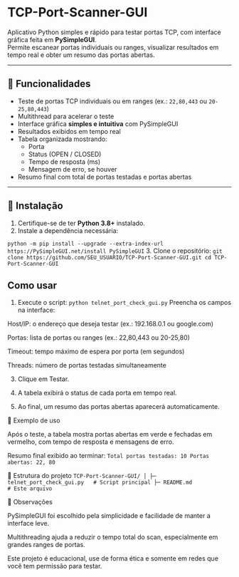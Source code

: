 # TCP-Port-Scanner-GUI

Aplicativo Python simples e rápido para testar portas TCP, com interface gráfica feita em **PySimpleGUI**.  
Permite escanear portas individuais ou ranges, visualizar resultados em tempo real e obter um resumo das portas abertas.

---

## 🔹 Funcionalidades

- Teste de portas TCP individuais ou em ranges (ex.: `22,80,443` ou `20-25,80,443`)
- Multithread para acelerar o teste
- Interface gráfica **simples e intuitiva** com PySimpleGUI
- Resultados exibidos em tempo real
- Tabela organizada mostrando:
  - Porta
  - Status (OPEN / CLOSED)
  - Tempo de resposta (ms)
  - Mensagem de erro, se houver
- Resumo final com total de portas testadas e portas abertas

---

## 🔹 Instalação

1. Certifique-se de ter **Python 3.8+** instalado.
2. Instale a dependência necessária:

``
python -m pip install --upgrade --extra-index-url https://PySimpleGUI.net/install PySimpleGUI
``
3. Clone o repositório:
``
git clone https://github.com/SEU_USUARIO/TCP-Port-Scanner-GUI.git
cd TCP-Port-Scanner-GUI
``
## Como usar

1. Execute o script: 
``
python telnet_port_check_gui.py
``
Preencha os campos na interface:

Host/IP: o endereço que deseja testar (ex.: 192.168.0.1 ou google.com)

Portas: lista de portas ou ranges (ex.: 22,80,443 ou 20-25,80)

Timeout: tempo máximo de espera por porta (em segundos)

Threads: número de portas testadas simultaneamente

3. Clique em Testar.

4. A tabela exibirá o status de cada porta em tempo real.

5. Ao final, um resumo das portas abertas aparecerá automaticamente.


🔹 Exemplo de uso

Após o teste, a tabela mostra portas abertas em verde e fechadas em vermelho, com tempo de resposta e mensagens de erro.

Resumo final exibido ao terminar:
``
Total portas testadas: 10
Portas abertas: 22, 80
``

🔹 Estrutura do projeto
``
TCP-Port-Scanner-GUI/
│
├─ telnet_port_check_gui.py   # Script principal
├─ README.md                  # Este arquivo
``


🔹 Observações

PySimpleGUI foi escolhido pela simplicidade e facilidade de manter a interface leve.

Multithreading ajuda a reduzir o tempo total do scan, especialmente em grandes ranges de portas.

Este projeto é educacional, use de forma ética e somente em redes que você tem permissão para testar.





